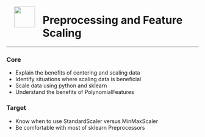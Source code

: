 <img src="http://imgur.com/1ZcRyrc.png" style="float: left; margin: 20px; height: 55px">

# Preprocessing and Feature Scaling  

---

### Core
- Explain the benefits of centering and scaling data
- Identify situations where scaling data is beneficial
- Scale data using python and sklearn
- Understand the benefits of PolynomialFeatures

### Target

- Know when to use StandardScaler versus MinMaxScaler
- Be comfortable with most of sklearn Preprocessors

